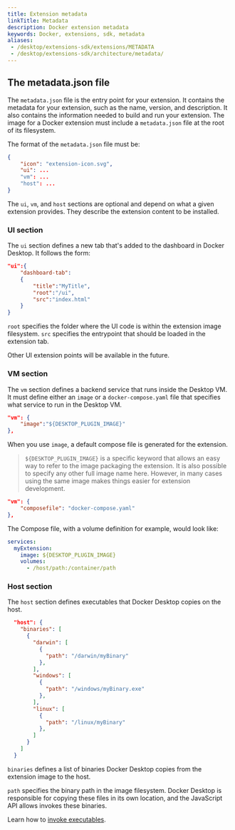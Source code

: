 ```yaml
---
title: Extension metadata
linkTitle: Metadata
description: Docker extension metadata
keywords: Docker, extensions, sdk, metadata
aliases:
 - /desktop/extensions-sdk/extensions/METADATA
 - /desktop/extensions-sdk/architecture/metadata/
---
```


## The metadata.json file

The `metadata.json` file is the entry point for your extension. It contains the metadata for your extension, such as the
name, version, and description. It also contains the information needed to build and run your extension. The image for
a Docker extension must include a `metadata.json` file at the root of its filesystem.

The format of the `metadata.json` file must be:

```json
{
    "icon": "extension-icon.svg",
    "ui": ...
    "vm": ...
    "host": ...
}
```

The `ui`, `vm`, and `host` sections are optional and depend on what a given extension provides. They describe the extension content to be installed.

### UI section

The `ui` section defines a new tab that's added to the dashboard in Docker Desktop. It follows the form:

```json
"ui":{
    "dashboard-tab":
    {
        "title":"MyTitle",
        "root":"/ui",
        "src":"index.html"
    }
}
```

`root` specifies the folder where the UI code is within the extension image filesystem.
`src` specifies the entrypoint that should be loaded in the extension tab.

Other UI extension points will be available in the future.

### VM section

The `vm` section defines a backend service that runs inside the Desktop VM. It must define either an `image` or a
`docker-compose.yaml` file that specifies what service to run in the Desktop VM.

```json
"vm": {
    "image":"${DESKTOP_PLUGIN_IMAGE}"
},
```

When you use `image`, a default compose file is generated for the extension.

> `${DESKTOP_PLUGIN_IMAGE}` is a specific keyword that allows an easy way to refer to the image packaging the extension.
> It is also possible to specify any other full image name here. However, in many cases using the same image makes
> things easier for extension development.

```json
"vm": {
    "composefile": "docker-compose.yaml"
},
```

The Compose file, with a volume definition for example, would look like:

```yaml
services:
  myExtension:
    image: ${DESKTOP_PLUGIN_IMAGE}
    volumes:
      - /host/path:/container/path
```

### Host section

The `host` section defines executables that Docker Desktop copies on the host.

```json
  "host": {
    "binaries": [
      {
        "darwin": [
          {
            "path": "/darwin/myBinary"
          },
        ],
        "windows": [
          {
            "path": "/windows/myBinary.exe"
          },
        ],
        "linux": [
          {
            "path": "/linux/myBinary"
          },
        ]
      }
    ]
  }
```

`binaries` defines a list of binaries Docker Desktop copies from the extension image to the host.

`path` specifies the binary path in the image filesystem. Docker Desktop is responsible for copying these files in its own location, and the JavaScript API allows invokes these binaries.

Learn how to [invoke executables](../guides/invoke-host-binaries.md).
